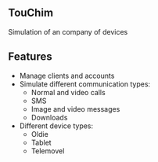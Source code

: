 ## TouChim
Simulation of an company of devices

## Features

* Manage clients and accounts
* Simulate different communication types:
  * Normal and video calls
  * SMS
  * Image and video messages
  * Downloads
* Different device types:
  * Oldie
  * Tablet
  * Telemovel
 


